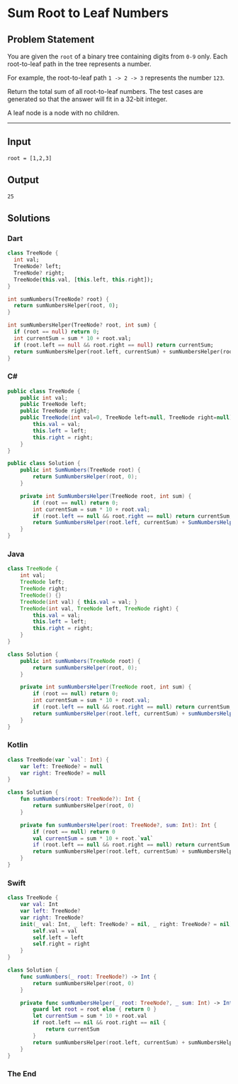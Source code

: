 # Sum Root to Leaf Numbers

## Problem Statement

You are given the `root` of a binary tree containing digits from `0-9` only. Each root-to-leaf path in the tree represents a number.

For example, the root-to-leaf path `1 -> 2 -> 3` represents the number `123`.

Return the total sum of all root-to-leaf numbers. The test cases are generated so that the answer will fit in a 32-bit integer.

A leaf node is a node with no children.

---

## Input

```text
root = [1,2,3]
```

## Output

```text
25
```

## Solutions

### Dart

```dart
class TreeNode {
  int val;
  TreeNode? left;
  TreeNode? right;
  TreeNode(this.val, [this.left, this.right]);
}

int sumNumbers(TreeNode? root) {
  return sumNumbersHelper(root, 0);
}

int sumNumbersHelper(TreeNode? root, int sum) {
  if (root == null) return 0;
  int currentSum = sum * 10 + root.val;
  if (root.left == null && root.right == null) return currentSum;
  return sumNumbersHelper(root.left, currentSum) + sumNumbersHelper(root.right, currentSum);
}
```


### C#

```csharp
public class TreeNode {
    public int val;
    public TreeNode left;
    public TreeNode right;
    public TreeNode(int val=0, TreeNode left=null, TreeNode right=null) {
        this.val = val;
        this.left = left;
        this.right = right;
    }
}

public class Solution {
    public int SumNumbers(TreeNode root) {
        return SumNumbersHelper(root, 0);
    }

    private int SumNumbersHelper(TreeNode root, int sum) {
        if (root == null) return 0;
        int currentSum = sum * 10 + root.val;
        if (root.left == null && root.right == null) return currentSum;
        return SumNumbersHelper(root.left, currentSum) + SumNumbersHelper(root.right, currentSum);
    }
}
```


### Java

```java
class TreeNode {
    int val;
    TreeNode left;
    TreeNode right;
    TreeNode() {}
    TreeNode(int val) { this.val = val; }
    TreeNode(int val, TreeNode left, TreeNode right) {
        this.val = val;
        this.left = left;
        this.right = right;
    }
}

class Solution {
    public int sumNumbers(TreeNode root) {
        return sumNumbersHelper(root, 0);
    }

    private int sumNumbersHelper(TreeNode root, int sum) {
        if (root == null) return 0;
        int currentSum = sum * 10 + root.val;
        if (root.left == null && root.right == null) return currentSum;
        return sumNumbersHelper(root.left, currentSum) + sumNumbersHelper(root.right, currentSum);
    }
}
```


### Kotlin

```kotlin
class TreeNode(var `val`: Int) {
    var left: TreeNode? = null
    var right: TreeNode? = null
}

class Solution {
    fun sumNumbers(root: TreeNode?): Int {
        return sumNumbersHelper(root, 0)
    }

    private fun sumNumbersHelper(root: TreeNode?, sum: Int): Int {
        if (root == null) return 0
        val currentSum = sum * 10 + root.`val`
        if (root.left == null && root.right == null) return currentSum
        return sumNumbersHelper(root.left, currentSum) + sumNumbersHelper(root.right, currentSum)
    }
}
```


### Swift

```swift
class TreeNode {
    var val: Int
    var left: TreeNode?
    var right: TreeNode?
    init(_ val: Int, _ left: TreeNode? = nil, _ right: TreeNode? = nil) {
        self.val = val
        self.left = left
        self.right = right
    }
}

class Solution {
    func sumNumbers(_ root: TreeNode?) -> Int {
        return sumNumbersHelper(root, 0)
    }

    private func sumNumbersHelper(_ root: TreeNode?, _ sum: Int) -> Int {
        guard let root = root else { return 0 }
        let currentSum = sum * 10 + root.val
        if root.left == nil && root.right == nil {
            return currentSum
        }
        return sumNumbersHelper(root.left, currentSum) + sumNumbersHelper(root.right, currentSum)
    }
}
```


### The End

